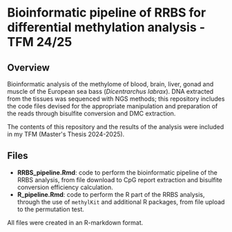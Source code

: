 # Bioinformatic pipeline of RRBS for differential methylation analysis - TFM 24/25

## Overview

Bioinformatic analysis of the methylome of blood, brain, liver, gonad and muscle of the European sea bass (_Dicentrarchus labrax_). DNA extracted from the tissues was sequenced with NGS methods; this repository includes the code files devised for the appropriate manipulation and preparation of the reads through bisulfite conversion and DMC extraction.

The contents of this repository and the results of the analysis were included in my TFM (Master's Thesis 2024-2025).

## Files

- **RRBS_pipeline.Rmd**: code to perform the bioinformatic pipeline of the RRBS analysis, from file download to CpG report extraction and bisulfite conversion efficiency calculation.
- **R_pipeline.Rmd**: code to perform the R part of the RRBS analysis, through the use of `methylKit` and additional R packages, from file upload to the permutation test.

All files were created in an R-markdown format.
